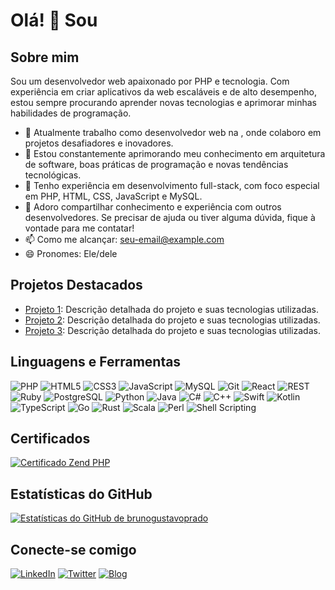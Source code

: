 # Olá! 👋 Sou <Seu Nome>

## Sobre mim

Sou um desenvolvedor web apaixonado por PHP e tecnologia. Com experiência em criar aplicativos da web escaláveis e de alto desempenho, estou sempre procurando aprender novas tecnologias e aprimorar minhas habilidades de programação.

- 🔭 Atualmente trabalho como desenvolvedor web na <Nome da Empresa>, onde colaboro em projetos desafiadores e inovadores.
- 🌱 Estou constantemente aprimorando meu conhecimento em arquitetura de software, boas práticas de programação e novas tendências tecnológicas.
- 💼 Tenho experiência em desenvolvimento full-stack, com foco especial em PHP, HTML, CSS, JavaScript e MySQL.
- 💬 Adoro compartilhar conhecimento e experiência com outros desenvolvedores. Se precisar de ajuda ou tiver alguma dúvida, fique à vontade para me contatar!
- 📫 Como me alcançar: <seu-email@example.com>
- 😄 Pronomes: Ele/dele

## Projetos Destacados

- [Projeto 1](link_para_projeto_1): Descrição detalhada do projeto e suas tecnologias utilizadas.
- [Projeto 2](link_para_projeto_2): Descrição detalhada do projeto e suas tecnologias utilizadas.
- [Projeto 3](link_para_projeto_3): Descrição detalhada do projeto e suas tecnologias utilizadas.

## Linguagens e Ferramentas

![PHP](https://img.shields.io/badge/-PHP-777BB4?style=flat-square&logo=php&logoColor=white)
![HTML5](https://img.shields.io/badge/-HTML5-E34F26?style=flat-square&logo=html5&logoColor=white)
![CSS3](https://img.shields.io/badge/-CSS3-1572B6?style=flat-square&logo=css3&logoColor=white)
![JavaScript](https://img.shields.io/badge/-JavaScript-F7DF1E?style=flat-square&logo=javascript&logoColor=black)
![MySQL](https://img.shields.io/badge/-MySQL-4479A1?style=flat-square&logo=mysql&logoColor=white)
![Git](https://img.shields.io/badge/-Git-F05032?style=flat-square&logo=git&logoColor=white)
![React](https://img.shields.io/badge/-React-61DAFB?style=flat-square&logo=react&logoColor=white)
![REST](https://img.shields.io/badge/-REST-6DB33F?style=flat-square&logo=rest&logoColor=white)
![Ruby](https://img.shields.io/badge/-Ruby-CC342D?style=flat-square&logo=ruby&logoColor=white)
![PostgreSQL](https://img.shields.io/badge/-PostgreSQL-336791?style=flat-square&logo=postgresql&logoColor=white)
![Python](https://img.shields.io/badge/-Python-3776AB?style=flat-square&logo=python&logoColor=white)
![Java](https://img.shields.io/badge/-Java-007396?style=flat-square&logo=java&logoColor=white)
![C#](https://img.shields.io/badge/-C%23-239120?style=flat-square&logo=c-sharp&logoColor=white)
![C++](https://img.shields.io/badge/-C%2B%2B-00599C?style=flat-square&logo=c%2B%2B&logoColor=white)
![Swift](https://img.shields.io/badge/-Swift-FA7343?style=flat-square&logo=swift&logoColor=white)
![Kotlin](https://img.shields.io/badge/-Kotlin-0095D5?style=flat-square&logo=kotlin&logoColor=white)
![TypeScript](https://img.shields.io/badge/-TypeScript-3178C6?style=flat-square&logo=typescript&logoColor=white)
![Go](https://img.shields.io/badge/-Go-00ADD8?style=flat-square&logo=go&logoColor=white)
![Rust](https://img.shields.io/badge/-Rust-000000?style=flat-square&logo=rust&logoColor=white)
![Scala](https://img.shields.io/badge/-Scala-DC322F?style=flat-square&logo=scala&logoColor=white)
![Perl](https://img.shields.io/badge/-Perl-39457E?style=flat-square&logo=perl&logoColor=white)
![Shell Scripting](https://img.shields.io/badge/-Shell_Scripting-4EAA25?style=flat-square&logo=gnu-bash&logoColor=white)

## Certificados

[![Certificado Zend PHP](https://img.shields.io/badge/Certificado-Zend_PHP-blue?style=for-the-badge&logo=php)](link_para_certificado_zend_php)


## Estatísticas do GitHub

[![Estatísticas do GitHub de brunogustavoprado](https://github-readme-stats.vercel.app/api?username=brunogustavoprado&show_icons=true&theme=dark)](https://github.com/brunogustavoprado/github-readme-stats)

## Conecte-se comigo

[![LinkedIn](https://img.shields.io/badge/-LinkedIn-0077B5?style=flat-square&logo=linkedin&logoColor=white)](link_para_perfil_LinkedIn)
[![Twitter](https://img.shields.io/badge/-Twitter-1DA1F2?style=flat-square&logo=twitter&logoColor=white)](link_para_perfil_Twitter)
[![Blog](https://img.shields.io/badge/-Blog-FF5722?style=flat-square&logo=blogger&logoColor=white)](link_para_blog)

